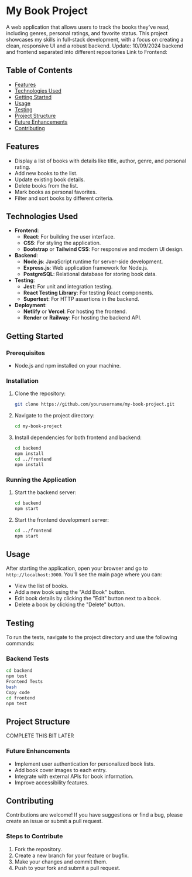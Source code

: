 # My Book Project

A web application that allows users to track the books they've read, including genres, personal ratings, and favorite status. This project showcases my skills in full-stack development, with a focus on creating a clean, responsive UI and a robust backend.
Update: 10/09/2024 backend and frontend separated into different repositories 
Link to Frontend: 
## Table of Contents
- [Features](#features)
- [Technologies Used](#technologies-used)
- [Getting Started](#getting-started)
- [Usage](#usage)
- [Testing](#testing)
- [Project Structure](#project-structure)
- [Future Enhancements](#future-enhancements)
- [Contributing](#contributing)

## Features
- Display a list of books with details like title, author, genre, and personal rating.
- Add new books to the list.
- Update existing book details.
- Delete books from the list.
- Mark books as personal favorites.
- Filter and sort books by different criteria.

## Technologies Used
- **Frontend**: 
  - **React**: For building the user interface.
  - **CSS**: For styling the application.
  - **Bootstrap** or **Tailwind CSS**: For responsive and modern UI design.
- **Backend**: 
  - **Node.js**: JavaScript runtime for server-side development.
  - **Express.js**: Web application framework for Node.js.
  - **PostgreSQL**: Relational database for storing book data. 
- **Testing**: 
  - **Jest**: For unit and integration testing.
  - **React Testing Library**: For testing React components.
  - **Supertest**: For HTTP assertions in the backend.
- **Deployment**: 
  - **Netlify** or **Vercel**: For hosting the frontend.
  - **Render** or **Railway**: For hosting the backend API.

## Getting Started

### Prerequisites
- Node.js and npm installed on your machine.

### Installation
1. Clone the repository:
    ```bash
    git clone https://github.com/yourusername/my-book-project.git
    ```
2. Navigate to the project directory:
    ```bash
    cd my-book-project
    ```
3. Install dependencies for both frontend and backend:
    ```bash
    cd backend
    npm install
    cd ../frontend
    npm install
    ```

### Running the Application
1. Start the backend server:
    ```bash
    cd backend
    npm start
    ```
2. Start the frontend development server:
    ```bash
    cd ../frontend
    npm start
    ```

## Usage

After starting the application, open your browser and go to `http://localhost:3000`. You'll see the main page where you can:
- View the list of books.
- Add a new book using the "Add Book" button.
- Edit book details by clicking the "Edit" button next to a book.
- Delete a book by clicking the "Delete" button.

## Testing

To run the tests, navigate to the project directory and use the following commands:

### Backend Tests
```bash
cd backend
npm test
Frontend Tests
bash
Copy code
cd frontend
npm test
```

## Project Structure

COMPLETE THIS BIT LATER


### Future Enhancements
- Implement user authentication for personalized book lists.
- Add book cover images to each entry.
- Integrate with external APIs for book information.
- Improve accessibility features.

## Contributing

Contributions are welcome! If you have suggestions or find a bug, please create an issue or submit a pull request.

### Steps to Contribute
1. Fork the repository.
2. Create a new branch for your feature or bugfix.
3. Make your changes and commit them.
4. Push to your fork and submit a pull request.



